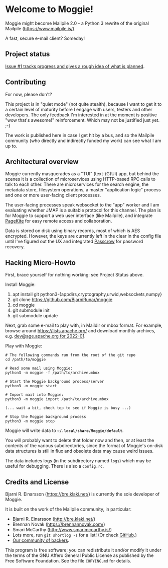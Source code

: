 # Welcome to Moggie!

Moggie might become Mailpile 2.0 - a Python 3 rewrite of the original
Mailpile (<https://www.mailpile.is/>).

A fast, secure e-mail client? Someday!


## Project status

[Issue #1 tracks progress and gives a rough idea of what is planned](https://github.com/BjarniRunar/moggie/issues/1).


## Contributing

For now, please don't?

This project is in "quiet mode" (not quite stealth), because I want to
get it to a certain level of maturity before I engage with users,
testers and other developers. The only feedback I'm interested in at the
moment is positive "wow that's awesome!" reinforcement. Which may not be
justified just yet. ;-)

The work is published here in case I get hit by a bus, and so the
Mailpile community (who directly and indirectly funded my work) can see
what I am up to.



## Architectural overview

Moggie currently masquerades as a "TUI" (text-(G)UI) app, but behind the scenes
it is a collection of microservices using HTTP-based RPC calls to talk to each
other. There are microservices for the search engine, the metadata store,
filesystem operations, a master "application logic" process and one or more
user-facing client processes.

The user-facing processes speak websocket to the "app" worker and I am
evaluating whether JMAP is a suitable protocol for this channel. The plan is
for Moggie to support a web user interface (like Mailpile), and integrate
[PageKite](https://pagekite.net/) for easy remote access and collaboration.

Data is stored on disk using binary records, most of which is AES encrypted.
However, the keys are currently left in the clear in the config file until I've
figured out the UX and integrated [Passcrow](https://passcrow.org/) for
password recovery.


## Hacking Micro-Howto

First, brace yourself for nothing working: see Project Status above.

Install Moggie:

   1. apt install git python3-{appdirs,cryptography,urwid,websockets,numpy}
   2. git clone https://github.com/BjarniRunar/moggie
   3. cd moggie
   4. git submodule init
   5. git submodule update

Next, grab some e-mail to play with, in Maildir or mbox format. For example,
browse around <https://lists.apache.org/> and download monthly archives, e.g.
[dev@age.apache.org for 2022-01](https://lists.apache.org/api/mbox.lua?list=dev@age.apache.org&date=2022-01).

Play with Moggie:

    # The following commands run from the root of the git repo
    cd /path/to/moggie

    # Read some mail using Moggie:
    python3 -m moggie -f /path/to/archive.mbox

    # Start the Moggie background process/server
    python3 -m moggie start

    # Import mail into Moggie:
    python3 -m moggie import /path/to/archive.mbox

    (... wait a bit, check top to see if Moggie is busy ...)

    # Stop the Moggie background process
    python3 -m moggie stop

Moggie will write data to **`~/.local/share/Moggie/default`**.

You will probably want to delete that folder now and then, or at least
the contents of the various subdirectories, since the format of Moggie's
on-disk data structures is still in flux and obsolete data may cause
weird issues.

The data includes logs (in the subdirectory named `logs`) which may be
useful for debugging. There is also a `config.rc`.



## Credits and License ##

Bjarni R. Einarsson (<https://bre.klaki.net/>) is currently the sole
developer of Moggie.

It is built on the work of the Mailpile community, in particular:

- Bjarni R. Einarsson (<http://bre.klaki.net/>)
- Brennan Novak (<https://brennannovak.com/>)
- Smari McCarthy (<http://www.smarimccarthy.is/>)
- Lots more, run `git shortlog -s` for a list! (Or check
  [GitHub](https://github.com/mailpile/Mailpile/graphs/contributors).)
- [Our community of backers](https://www.mailpile.is/#community).

This program is free software: you can redistribute it and/or modify it
under the terms of the GNU Affero General Public License as published by
the Free Software Foundation. See the file `COPYING.md` for details.

